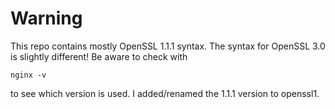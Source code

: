 # Warning
This repo contains mostly OpenSSL 1.1.1 syntax. The syntax for OpenSSL 3.0 is slightly different! 
Be aware to check with 

``` nginx -v ```

to see which version is used. I added/renamed the 1.1.1 version to openssl1.
